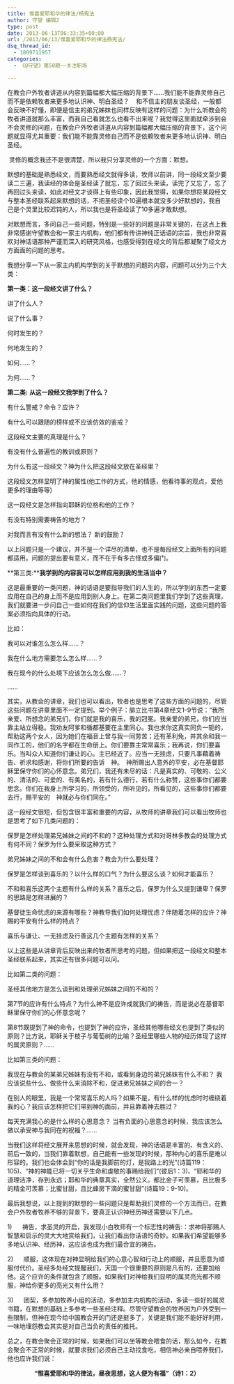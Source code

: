 ```yaml
---
title: 惟喜爱耶和华的律法/杨宪法
author: 守望 编辑2
type: post
date: 2013-06-13T06:33:35+00:00
url: /2013/06/13/惟喜爱耶和华的律法杨宪法/
dsq_thread_id:
  - 1809711957
categories:
  - 《@守望》第50期——关注职场

---
```

<p class="mceWPmore" title="更多...">
  在教会户外牧者讲道从内容到篇幅都大幅压缩的背景下……我们能不能靠灵修自己而不是依赖牧者来更多地认识神、明白圣经？<!--more-->    和不信主的朋友谈圣经，一般都会反映不好懂，即便是信主的弟兄姊妹也同样反映有这样的问题：为什么听教会的牧者讲道就那么丰富，而我自己看就怎么也看不出来呢？我觉得这里面就牵涉到会不会灵修的问题，在教会户外牧者讲道从内容到篇幅都大幅压缩的背景下，这个问题就显得尤其重要：我们能不能靠灵修自己而不是依赖牧者来更多地认识神、明白圣经。
</p>

 灵修的概念我还不是很清楚，所以我只分享灵修的一个方面：默想。

默想的基础是熟悉经文，而要熟悉经文就得多读，牧师以前讲，同一段经文至少要读二三遍，我读经的体会是圣经读了就忘，忘了回过头来读，读完了又忘了，忘了再回过头来读，如此对经文才谈得上有些印象，因此我觉得，如果你想将某段经文与整本圣经联系起来默想的话，不把圣经读个10遍根本就没多少好默想的，我自己是个灵里比较迟钝的人，所以我也是将圣经读了10多遍才敢默想。

对默想而言，多问自己一些问题，特别是一些好的问题是非常关键的，在这点上我非常感谢守望教会和一家主内机构，他们都有传讲神纯正话语的宗旨，我也非常喜欢对神话语那种严谨而深入的研究风格，也感受得到在经文的背后都凝聚了经文方方面面的问题的思考。

我想分享一下从一家主内机构学到的关于默想的问题的内容，问题可以分为三个大类：

**第一类：这一段经文讲了什么？**

讲了什么人？

说了什么事？

何时发生的？

何地发生的？

如何……？

为何……？

**第二类:** **从这一段经文我学到了什么？**

有什么警戒？命令？应许？

有什么可以跟随的榜样或不应该仿效的鉴戒？

这段经文主要的真理是什么？

有没有什么普遍性的教训或原则？

为什么有这一段经文？神为什么把这段经文放在圣经里？

这段经文怎样显明了神的属性(他工作的方式，他的情感，他看待事的观点，爱他更多的理由等等)

这一段经文是怎样指向耶稣的位格和他的工作？

有没有特别需要祷告的地方？

对我而言有没有什么新的想法？ 新的鼓励？

以上问题只是一个建议，并不是一个详尽的清单，也不是每段经文上面所有的问题都适用。问题的提出要有意义，而不在于有多古怪或多偏门。

**第三类:****我学到的内容我可以怎样应用到我的生活当中？**

这是最重要的一类问题，神的话语是要指导我们的人生的，所以学到的东西一定要应用在自己的身上而不是应用到别人身上。在第二类问题里我们学到了这些真理，我们就要进一步问自己一些如何在我们的信仰生活里面实践的问题，这些问题的答案必须指向具体的行动。

比如：

我可以对谁怎么怎么样……？

我在什么地方需要怎么怎么样……？

我在现今的什么处境下应该怎么怎么做……？

……

其实，从教会的讲章，我们也可以看出，牧者也是思考了这些方面的问题的，尽管这些问题在讲章里面不一定提到。举个例子：腓立比书第4章经文1-9节说：“我所亲爱、所想念的弟兄们，你们就是我的喜乐，我的冠冕。我亲爱的弟兄，你们应当靠主站立得稳。我劝友阿爹和循都基要在主里同心。我也求你这真实同负一轭的，帮助这两个女人，因为她们在福音上曾与我一同劳苦；还有革利免，并其余和我一同作工的，他们的名字都在生命册上。你们要靠主常常喜乐；我再说，你们要喜乐。当叫众人知道你们谦让的心。主已经近了。应当一无挂虑，只要凡事藉着祷告、祈求和感谢，将你们所要的告诉　神。　神所赐出人意外的平安，必在基督耶稣里保守你们的心怀意念。弟兄们，我还有未尽的话：凡是真实的、可敬的、公义的、清洁的、可爱的、有美名的，若有什么德行，若有什么称赞，这些事你们都要思念。你们在我身上所学习的，所领受的，所听见的，所看见的，这些事你们都要去行，赐平安的　神就必与你们同在。”

这一段经文很短，但包含很丰富和重要的内容，从牧师的讲章我们可以看出牧师也是思考了如下几类问题的：

保罗是怎样处理弟兄姊妹之间的不和的？这种处理方式和对哥林多教会的处理方式有何不同？保罗为什么要采取这种方式？

弟兄姊妹之间的不和会有什么危害？教会为什么要处理？

保罗是怎样谈到喜乐的？以什么样的口气？为什么要这么谈？如何才能喜乐？

不和和喜乐这两个主题有什么样的关系？喜乐之后，保罗为什么又提到谦卑？保罗的思路是怎样进展的？

基督徒生命忧虑的来源有哪些？神教导我们如何处理忧虑？伴随着怎样的应许？神赐的平安有什么样的特点？

喜乐与谦让、一无挂虑及行善这几个主题有怎样的关系？

以上这些是从讲章背后反映出来的牧者所思考的问题，但如果把这一段经文和整本圣经联系起来，其实还有很多问题可以问。

比如第二类的问题：

圣经其他地方是怎么谈到和处理弟兄姊妹之间的不和的？

第7节的应许有什么特点？为什么神不是应许成就我们的祷告，而是说必在基督耶稣里保守你们的心怀意念呢？

第8节既提到了神的命令，也提到了神的应许，圣经其他哪些经文也提到了类似的原则？比方说，耶稣关于枝子与葡萄树的比喻？圣经里哪些人物的经历体现了这样的属灵原则？……

比如第三类的问题：

我现在与教会的某弟兄姊妹有没有不和，或看到身边的弟兄姊妹有什么不和？ 我应该说些什么、做些什么来消除不和，促进弟兄姊妹之间的合一？

在别人的眼里，我是一个常常喜乐的人吗？如果不是，有什么样的忧虑时时缠绕着我的心？我应该怎样把它们带到神的面前，并且靠着神去胜过？

每天充满我心的是什么样的心思意念？ 当有负面的心思意念的时候，我应该怎么做以承受神与我同在的祝福？……

当我们这样将经文展开来思想的时候，就会发现，神的话语是丰富的、有含义的、前后一致的，当我们靠着默想，自己能有一些发现的时候，那种内心的喜乐是难以形容的。我们也会体会到“你的话是我脚前的灯，是我路上的光”(诗篇119：105)、“神的神能已将一切关乎生命和虔敬的事赐给我们”(彼后1：3)、“耶和华的道理洁净，存到永远；耶和华的典章真实，全然公义。都比金子可羡慕，且比极多的精金可羡慕；比蜜甘甜，且比蜂房下滴的蜜甘甜”(诗篇19：9-10)。

最后我想说，以上提到的默想的一些问题只是帮助我们灵修的一个方法而已，在教会户外牧者牧养不够的背景下，要真正认识神经历神还需要以下几点。

1)      祷告，求圣灵的开启，我发现小白牧师有一个标志性的祷告:：求神将那赐人智慧和启示的灵大大地赏给我们，让我们看出你话语的奇妙。如果我们希望能够多多地认识神、经历神，这应该也成为我们最合宜的祷告。

2)      顺服，这体现在对神显明给我们的心意心智和行动上的顺服，并且愿意为顺服付代价。圣经多处经文提醒我们，天国一个很重要的原则是凡有的，还要加给他。这个应许的条件就包含了顺服。如果我们对神给我们显明的属灵亮光都不顺服，神给你更多的亮光又有什么用？

3)      团契，多参加牧养小组的活动，多参加主内机构的活动，多读一些好的属灵书籍，在默想的基础上多参考一些圣经注释。尽管守望教会的牧养因为户外受到一些限制，但神在现今给中国教会开的门还是挺多了，关键是我们能不能好好利用，一味地埋怨教会其实是对自己当负的责任的推托。

总之，在教会聚会正常的时候，如果我们可以坐等教会喂食的话，那么如今，在教会聚会不正常的时候，就要求我们必须自己主动找食吃，相信神必亲自喂养我们，他也应许我们说：

<p align="center">
  <strong>“惟喜爱耶和华的律法，昼夜思想，这人便为有福”（诗</strong><strong>1</strong><strong>：</strong><strong>2</strong><strong>）</strong><strong></strong>
</p>

<p align="center">
  <strong> </strong>
</p>

&nbsp;